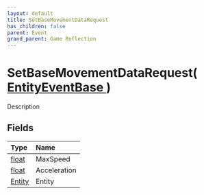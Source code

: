 ```yaml
---
layout: default
title: SetBaseMovementDataRequest
has_children: false
parent: Event
grand_parent: Game Reflection
---
```

# SetBaseMovementDataRequest( [ EntityEventBase ](/docs/game-reflection/events/entity_event_base) )
Description 

## Fields

| Type | Name |
|:-------------|:--------------|
| [float](/docs/game-reflection/components/float) | MaxSpeed |
| [float](/docs/game-reflection/components/float) | Acceleration |
| [Entity](/docs/game-reflection/classes/entity) | Entity |

